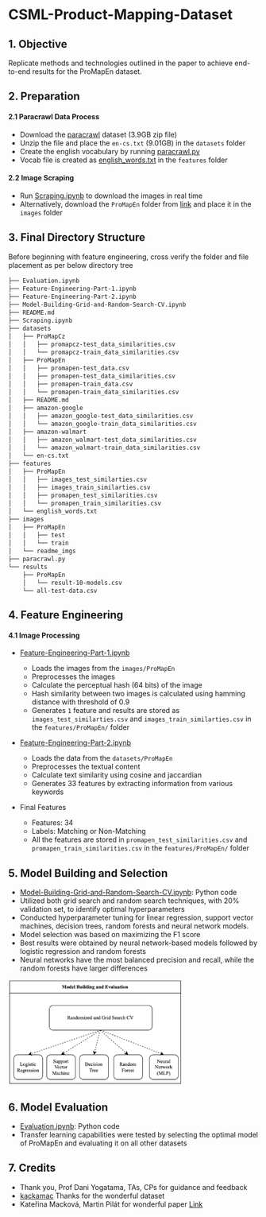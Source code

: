 # CSML-Product-Mapping-Dataset


## 1. Objective
Replicate methods and technologies outlined in the paper to achieve end-to-end results for the ProMapEn dataset.


## 2. Preparation

#### 2.1 Paracrawl Data Process
* Download the [paracrawl](https://web-language-models.s3.us-east-1.amazonaws.com/paracrawl/release9/en-cs/en-cs.txt.gz) dataset (3.9GB zip file)
* Unzip the file and place the `en-cs.txt` (9.01GB) in the `datasets` folder
* Create the english vocabulary by running [paracrawl.py](Paracrawl.py)
* Vocab file is created as [english_words.txt](features/english_words.txt) in the `features` folder

#### 2.2 Image Scraping
* Run [Scraping.ipynb](Scraping.ipynb) to download the images in real time
* Alternatively, download the `ProMapEn` folder from [link](https://drive.google.com/drive/folders/1hfqp-LqDahBHWRcAtenxlIlQf0K3yzJH) and place it in the `images` folder


## 3. Final Directory Structure
Before beginning with feature engineering, cross verify the folder and file placement as per below directory tree

```
├── Evaluation.ipynb
├── Feature-Engineering-Part-1.ipynb
├── Feature-Engineering-Part-2.ipynb
├── Model-Building-Grid-and-Random-Search-CV.ipynb
├── README.md
├── Scraping.ipynb
├── datasets
│   ├── ProMapCz
│   │   ├── promapcz-test_data_similarities.csv
│   │   └── promapcz-train_data_similarities.csv
│   ├── ProMapEn
│   │   ├── promapen-test_data.csv
│   │   ├── promapen-test_data_similarities.csv
│   │   ├── promapen-train_data.csv
│   │   └── promapen-train_data_similarities.csv
│   ├── README.md
│   ├── amazon-google
│   │   ├── amazon_google-test_data_similarities.csv
│   │   └── amazon_google-train_data_similarities.csv
│   ├── amazon-walmart
│   │   ├── amazon_walmart-test_data_similarities.csv
│   │   └── amazon_walmart-train_data_similarities.csv
│   └── en-cs.txt
├── features
│   ├── ProMapEn
│   │   ├── images_test_similarties.csv
│   │   ├── images_train_similarties.csv
│   │   ├── promapen_test_similarities.csv
│   │   └── promapen_train_similarities.csv
│   └── english_words.txt
├── images
│   ├── ProMapEn
│   │   ├── test
│   │   └── train
│   └── readme_imgs
├── paracrawl.py
└── results
    ├── ProMapEn
    │   └── result-10-models.csv
    └── all-test-data.csv
```


## 4. Feature Engineering

#### 4.1 Image Processing
* [Feature-Engineering-Part-1.ipynb](Feature-Engineering-Part-1.ipynb)
  * Loads the images from the `images/ProMapEn`
  * Preprocesses the images
  * Calculate the perceptual hash (64 bits) of the image 
  * Hash similarity between two images is calculated using hamming distance with threshold of 0.9
  * Generates `1` feature and results are stored as `images_test_similarties.csv` and `images_train_similarties.csv` in the `features/ProMapEn/` folder


* [Feature-Engineering-Part-2.ipynb](Feature-Engineering-Part-2.ipynb)
  * Loads the data from the `datasets/ProMapEn`
  * Preprocesses the textual content
  * Calculate text similarity using cosine and jaccardian 
  * Generates 33 features by extracting information from various keywords

* Final Features
  * Features: 34
  * Labels: Matching or Non-Matching 
  * All the features are stored in `promapen_test_similarities.csv` and `promapen_train_similarities.csv` in the `features/ProMapEn/` folder


## 5. Model Building and Selection
* [Model-Building-Grid-and-Random-Search-CV.ipynb](Model-Building-Grid-and-Random-Search-CV.ipynb): Python code
* Utilized both grid search and random search techniques, with 20% validation set, to identify optimal hyperparameters
* Conducted hyperparameter tuning for linear regression, support vector machines, decision trees, random forests and neural network models.
* Model selection was based on maximizing the F1 score
* Best results were obtained by neural network-based models followed by logistic regression and random forests
* Neural networks have the most balanced precision and recall, while the random forests have larger differences

<img src="images/readme_imgs/ModelSelection.png" width="350">

## 6. Model Evaluation
* [Evaluation.ipynb](Evaluation.ipynb): Python code
* Transfer learning capabilities were tested by selecting the optimal model of ProMapEn and evaluating it on all other datasets


## 7. Credits
* Thank you, Prof Dani Yogatama, TAs, CPs for guidance and feedback
* [kackamac](https://github.com/kackamac/Product-Mapping-Datasets) Thanks for the wonderful dataset
* Kateřina Macková, Martin Pilát for wonderful paper [Link](https://arxiv.org/pdf/2309.06882.pdf)